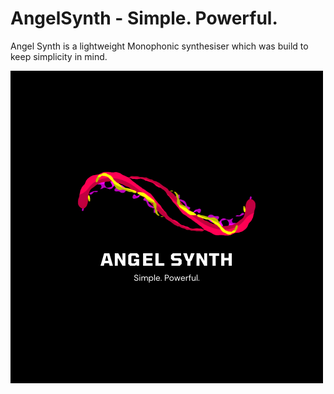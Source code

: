 # AngelSynth - Simple. Powerful.

Angel Synth is a lightweight Monophonic synthesiser which was build to keep simplicity in mind.

![Logo](https://github.com/shutstart/angelSynth/blob/master/Source/Angel%20Synth.png)

